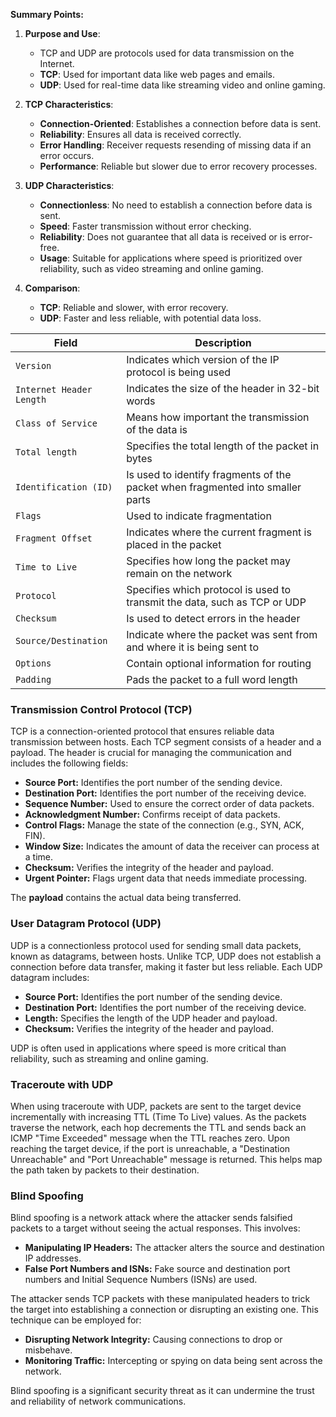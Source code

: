 **Summary Points:**

1. **Purpose and Use**:
   - TCP and UDP are protocols used for data transmission on the Internet.
   - **TCP**: Used for important data like web pages and emails.
   - **UDP**: Used for real-time data like streaming video and online gaming.

2. **TCP Characteristics**:
   - **Connection-Oriented**: Establishes a connection before data is sent.
   - **Reliability**: Ensures all data is received correctly.
   - **Error Handling**: Receiver requests resending of missing data if an error occurs.
   - **Performance**: Reliable but slower due to error recovery processes.

3. **UDP Characteristics**:
   - **Connectionless**: No need to establish a connection before data is sent.
   - **Speed**: Faster transmission without error checking.
   - **Reliability**: Does not guarantee that all data is received or is error-free.
   - **Usage**: Suitable for applications where speed is prioritized over reliability, such as video streaming and online gaming.

4. **Comparison**:
   - **TCP**: Reliable and slower, with error recovery.
   - **UDP**: Faster and less reliable, with potential data loss.


| **Field**                | **Description**                                                                |
| ------------------------ | ------------------------------------------------------------------------------ |
| `Version`                | Indicates which version of the IP protocol is being used                       |
| `Internet Header Length` | Indicates the size of the header in 32-bit words                               |
| `Class of Service`       | Means how important the transmission of the data is                            |
| `Total length`           | Specifies the total length of the packet in bytes                              |
| `Identification (ID)`    | Is used to identify fragments of the packet when fragmented into smaller parts |
| `Flags`                  | Used to indicate fragmentation                                                 |
| `Fragment Offset`        | Indicates where the current fragment is placed in the packet                   |
| `Time to Live`           | Specifies how long the packet may remain on the network                        |
| `Protocol`               | Specifies which protocol is used to transmit the data, such as TCP or UDP      |
| `Checksum`               | Is used to detect errors in the header                                         |
| `Source/Destination`     | Indicate where the packet was sent from and where it is being sent to          |
| `Options`                | Contain optional information for routing                                       |
| `Padding`                | Pads the packet to a full word length                                          |
### Transmission Control Protocol (TCP)

TCP is a connection-oriented protocol that ensures reliable data transmission between hosts. Each TCP segment consists of a header and a payload. The header is crucial for managing the communication and includes the following fields:

- **Source Port:** Identifies the port number of the sending device.
- **Destination Port:** Identifies the port number of the receiving device.
- **Sequence Number:** Used to ensure the correct order of data packets.
- **Acknowledgment Number:** Confirms receipt of data packets.
- **Control Flags:** Manage the state of the connection (e.g., SYN, ACK, FIN).
- **Window Size:** Indicates the amount of data the receiver can process at a time.
- **Checksum:** Verifies the integrity of the header and payload.
- **Urgent Pointer:** Flags urgent data that needs immediate processing.

The **payload** contains the actual data being transferred.

### User Datagram Protocol (UDP)

UDP is a connectionless protocol used for sending small data packets, known as datagrams, between hosts. Unlike TCP, UDP does not establish a connection before data transfer, making it faster but less reliable. Each UDP datagram includes:

- **Source Port:** Identifies the port number of the sending device.
- **Destination Port:** Identifies the port number of the receiving device.
- **Length:** Specifies the length of the UDP header and payload.
- **Checksum:** Verifies the integrity of the header and payload.

UDP is often used in applications where speed is more critical than reliability, such as streaming and online gaming.

### Traceroute with UDP

When using traceroute with UDP, packets are sent to the target device incrementally with increasing TTL (Time To Live) values. As the packets traverse the network, each hop decrements the TTL and sends back an ICMP "Time Exceeded" message when the TTL reaches zero. Upon reaching the target device, if the port is unreachable, a "Destination Unreachable" and "Port Unreachable" message is returned. This helps map the path taken by packets to their destination.

### Blind Spoofing

Blind spoofing is a network attack where the attacker sends falsified packets to a target without seeing the actual responses. This involves:

- **Manipulating IP Headers:** The attacker alters the source and destination IP addresses.
- **False Port Numbers and ISNs:** Fake source and destination port numbers and Initial Sequence Numbers (ISNs) are used.

The attacker sends TCP packets with these manipulated headers to trick the target into establishing a connection or disrupting an existing one. This technique can be employed for:

- **Disrupting Network Integrity:** Causing connections to drop or misbehave.
- **Monitoring Traffic:** Intercepting or spying on data being sent across the network.

Blind spoofing is a significant security threat as it can undermine the trust and reliability of network communications.